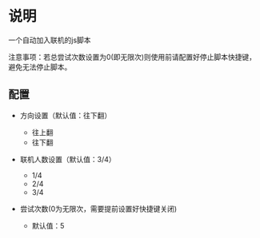 # 说明

一个自动加入联机的js脚本

注意事项：若总尝试次数设置为0(即无限次)则使用前请配置好停止脚本快捷键，避免无法停止脚本。

## 配置

* 方向设置（默认值：往下翻）
  - 往上翻
  - 往下翻

* 联机人数设置（默认值：3/4）
  - 1/4
  - 2/4
  - 3/4

* 尝试次数(0为无限次，需要提前设置好快捷键关闭)
  - 默认值：5
